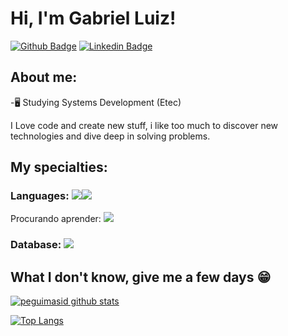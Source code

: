 
# Hi, I'm Gabriel Luiz!

[![Github Badge](https://img.shields.io/badge/-Github-000?style=flat-square&logo=Github&logoColor=white&link=https://github.com/PERNOCA1)](https://github.com/PERNOCA1)
[![Linkedin Badge](https://img.shields.io/badge/-LinkedIn-blue?style=flat-square&logo=Linkedin&logoColor=white&link=https://www.linkedin.com/in/gabriel-bianchi-1989b2251/)](https://www.linkedin.com/in/)

## About me:

-🖥 Studying Systems Development (Etec)

I Love code and create new stuff, i like too much to discover new technologies and dive deep in solving problems.

## My specialties:

### Languages: <img src="https://img.shields.io/badge/C%23-239120?style=for-the-badge&logo=c-sharp&logoColor=white"/><img src="https://img.shields.io/badge/PHP-777BB4?style=for-the-badge&logo=php&logoColor=white"/>

Procurando aprender: <img src="https://img.shields.io/badge/Python-3776AB?&style=for-the-badge&logo=python&logoColor=white" />

### Database: <img src ="https://img.shields.io/badge/MySQL-005C84?style=for-the-badge&logo=mysql&logoColor=white"/>

                   
                  

## What I don't know, give me a few days 😁

[![peguimasid github stats](https://github-readme-stats.vercel.app/api?username=PERNOCA1&show_icons=true&title_color=fff&icon_color=7159c1&text_color=f8f8f2&bg_color=171c24&count_private=true)](https://github.com/PERNOCA1)

[![Top Langs](https://github-readme-stats.vercel.app/api/top-langs/?username=PERNOCA1&layout=compact&title_color=fff&text_color=f8f8f2&hide=java&bg_color=171c24)](https://github.com/PERNOCA1)
